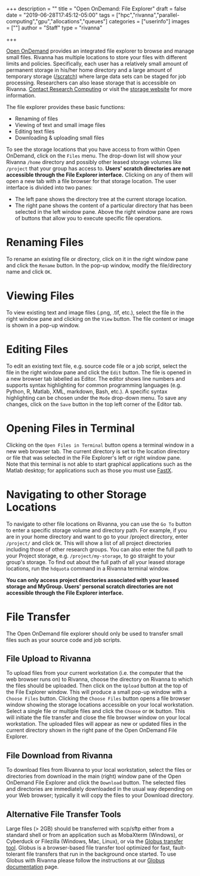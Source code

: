 +++
description = ""
title = "Open OnDemand: File Explorer"
draft = false
date = "2019-06-28T17:45:12-05:00"
tags = ["hpc","rivanna","parallel-computing","gpu","allocations","queues"]
categories = ["userinfo"]
images = [""]
author = "Staff"
type = "rivanna"

+++

[Open OnDemand](/userinfo/rivanna/ood/overview) provides an integrated file explorer to browse and manage small files. Rivanna has multiple locations to store your files with different limits and policies. Specifically, each user has a relatively small amount of permanent storage in his/her home directory and a large amount of temporary storage ([/scratch](/userinfo/storage/non-sensitive-data/#scratch)) where large data sets can be staged for job processing. Researchers can also lease storage that is accessible on Rivanna. [Contact Research Computing](/support) or visit the [storage website](/userinfo/storage) for more information.

The file explorer provides these basic functions:

+ Renaming of files
+ Viewing of text and small image files
+ Editing text files
+ Downloading & uploading small files

To see the storage locations that you have access to from within Open OnDemand, click on the `Files` menu. The drop-down list will show your Rivanna `/home` directory and possibly other leased storage volumes like `/project` that your group has access to. **Users' scratch directories are not accessible through the File Explorer interface.** Clicking on any of them will open a new tab with a file browser for that storage location. The user interface is divided into two panes:

+ The left pane shows the directory tree at the current storage location.
+ The right pane shows the content of a particular directory that has been selected in the left window pane. Above the right window pane are rows of buttons that allow you to execute specific file operations.

# Renaming Files
To rename an existing file or directory, click on it in the right window pane and click the `Rename` button. In the pop-up window, modify the file/directory name and click `OK`.

# Viewing Files
To view existing text and image files (.png, .tif, etc.), select the file in the right window pane and clicking on the `View` button. The file content or image is shown in a pop-up window.

# Editing Files
To edit an existing text file, e.g. source code file or a job script, select the file in the right window pane and click the `Edit` button. The file is opened in a new browser tab labelled as Editor. The editor shows line numbers and supports syntax highlighting for common programming languages (e.g. Python, R, Matlab, XML, markdown, Bash, etc.). A specific syntax highlighting can be chosen under the `Mode` drop-down menu. To save any changes, click on the `Save` button in the top left corner of the Editor tab.

# Opening Files in Terminal
Clicking on the `Open Files in Terminal` button opens a terminal window in a new web browser tab. The current directory is set to the location directory or file that was selected in the File Explorer's left or right window pane.  Note that this terminal is not able to start graphical applications such as the Matlab desktop; for applications such as those you must use [FastX](/userinfo/rivanna/logintools/fastx).

# Navigating to other Storage Locations
To navigate to other file locations on Rivanna, you can use the `Go To` button to enter a specific storage volume and directory path. For example, if you are in your home directory and want to go to your /project directory, enter `/project/` and click `OK`. This will show a list of all project directories including those of other research groups.  You can also enter the full path to your Project storage, e.g. `/project/my-storage`, to go straight to your group's storage. To find out about the full path of all your leased storage locations, run the `hdquota` command in a Rivanna terminal window.

**You can only access project directories associated with your leased storage and MyGroup. Users' personal scratch directories are not accessible through the File Explorer interface.**

# File Transfer
The Open OnDemand file explorer should only be used to transfer small files such as your source code and job scripts.

## File Upload to Rivanna
To upload files from your current workstation (i.e. the computer that the web browser runs on) to Rivanna, choose the directory on Rivanna to which the files should be uploaded. Then click on the `Upload` button at the top of the File Explorer window. This will produce a small pop-up window with a `Choose Files` button. Clicking the `Choose Files` button opens a file browser window showing the storage locations accessible on your local workstation.  Select a single file or multiple files and click the `Choose` or `OK` button. This will initiate the file transfer and close the file browser window on your local workstation. The uploaded files will appear as new or updated files in the current directory shown in the right pane of the Open OnDemand File Explorer.

## File Download from Rivanna
To download files from Rivanna to your local workstation, select the files or directories from download in the main (right) window pane of the Open OnDemand File Explorer and click the `Download` button. The selected files and directories are immediately downloaded in the usual way depending on your Web browser; typically it will copy the files to your Download directory.

## Alternative File Transfer Tools
Large files (> 2GB) should be transferred with scp/sftp either from a standard shell or from an application such as MobaXterm (Windows), or Cyberduck or Filezilla (Windows, Mac, Linux), or via the [Globus transfer tool](https://www.globus.org). Globus is a browser-based file transfer tool optimized for fast, fault-tolerant file transfers that run in the background once started. To use Globus with Rivanna please follow the instructions at our [Globus documentation](/userinfo/globus) page.
